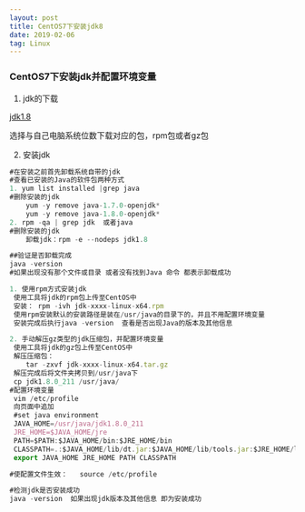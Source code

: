 ```yaml
---
layout: post
title: CentOS7下安装jdk8
date: 2019-02-06
tag: Linux
---
```


### CentOS7下安装jdk并配置环境变量
1. jdk的下载

[jdk1.8](https://www.oracle.com/technetwork/java/javase/downloads/jdk8-downloads-2133151.html)

选择与自己电脑系统位数下载对应的包，rpm包或者gz包

2. 安装jdk

```javascript
#在安装之前首先卸载系统自带的jdk
#查看已安装的Java的软件包两种方式
1. yum list installed |grep java 
#删除安装的jdk
    yum -y remove java-1.7.0-openjdk*  
    yum -y remove java-1.8.0-openjdk*   
2. rpm -qa | grep jdk  或者java 
#删除安装的jdk
    卸载jdk：rpm -e --nodeps jdk1.8

##验证是否卸载完成
java -version
#如果出现没有那个文件或目录 或者没有找到Java 命令 都表示卸载成功

1. 使用rpm方式安装jdk
 使用工具将jdk的rpm包上传至CentOS中
 安装： rpm -ivh jdk-xxxx-linux-x64.rpm
 使用rpm安装默认的安装路径是装在/usr/java的目录下的，并且不用配置环境变量
 安装完成后执行java -version  查看是否出现Java的版本及其他信息

2. 手动解压gz类型的jdk压缩包，并配置环境变量
 使用工具将jdk的gz包上传至CentOS中
 解压压缩包：
    tar -zxvf jdk-xxxx-linux-x64.tar.gz 
 解压完成后将文件夹拷贝到/usr/java下
 cp jdk1.8.0_211 /usr/java/
#配置环境变量
 vim /etc/profile
 向页面中追加
 #set java environment
 JAVA_HOME=/usr/java/jdk1.8.0_211
 JRE_HOME=$JAVA_HOME/jre
 PATH=$PATH:$JAVA_HOME/bin:$JRE_HOME/bin
 CLASSPATH=.:$JAVA_HOME/lib/dt.jar:$JAVA_HOME/lib/tools.jar:$JRE_HOME/lib
 export JAVA_HOME JRE_HOME PATH CLASSPATH

#使配置文件生效：   source /etc/profile

#检测jdk是否安装成功
java -version  如果出现jdk版本及其他信息 即为安装成功
```

